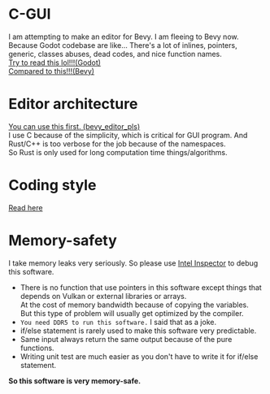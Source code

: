# C-GUI
I am attempting to make an editor for Bevy. I am fleeing to Bevy now.  
Because Godot codebase are like... There's a lot of inlines, pointers, generic, classes abuses, dead codes, and nice function names.  
[Try to read this lol!!!(Godot)](https://github.com/godotengine/godot-cpp/blob/3162be28e594bf5b17889117670fc6f2d75f2f0c/include/godot_cpp/templates/cowdata.hpp#L141)  
[Compared to this!!!(Bevy)](https://github.com/bevyengine/bevy/blob/eb485b1acc619baaae88d5daca0a311b95886281/crates/bevy_render/src/texture/image.rs#L266C1-L271C6)

# Editor architecture
[You can use this first. (bevy_editor_pls)](https://github.com/jakobhellermann/bevy_editor_pls)  
I use C because of the simplicity, which is critical for GUI program. And Rust/C++ is too verbose for the job because of the namespaces.  
So Rust is only used for long computation time things/algorithms.

# Coding style
[Read here](coding_style.md)  

# Memory-safety
I take memory leaks very seriously. So please use [Intel Inspector](https://www.intel.com/content/www/us/en/docs/inspector/get-started-guide/2023-1/overview.html) to debug this software.  

- There is no function that use pointers in this software except things that depends on Vulkan or external libraries or arrays.  
At the cost of memory bandwidth because of copying the variables.  
But this type of problem will usually get optimized by the compiler.  
- `You need DDR5 to run this software.` I said that as a joke. 
- if/else statement is rarely used to make this software very predictable.
- Same input always return the same output because of the pure functions.
- Writing unit test are much easier as you don't have to write it for if/else statement.  

**So this software is very memory-safe.**  
